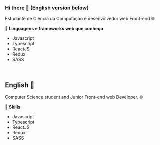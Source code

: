 ### Hi there 👋 (English version below)

Estudante de Ciência da Computação e desenvolvedor web Front-end 🌐

**🔬 Linguagens e frameworks web que conheço**
- Javascript
- Typescript
- ReactJS
- Redux
- SASS

<br>

## English 🍁

Computer Science student and Junior Front-end web Developer. 🌐

**🔬 Skills**
- Javascript
- Typescript
- ReactJS
- Redux
- SASS
